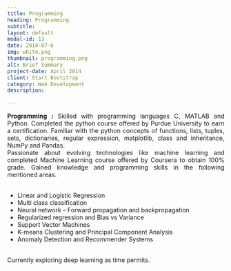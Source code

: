 ```yaml
---
title: Programming
heading: Programming
subtitle: 
layout: default
modal-id: 13
date: 2014-07-6
img: white.png
thumbnail: programming.png
alt: Brief Summary
project-date: April 2014
client: Start Bootstrap
category: Web Development
description:

---
```


<div style="text-align: justify">

<b>Programming :</b>  Skilled with programming languages C, MATLAB and Python. Completed the python course offered by Purdue University to earn a certification. Familiar with the python concepts of functions, lists, tuples, sets, dictionaries, regular expression, matplotlib, class and inheritance, NumPy and Pandas. 
<br>
Passionate about evolving technologies like machine learning and completed Machine Learning course offered by Coursera to obtain 100% grade. Gained knowledge and programming skills in the following mentioned areas.
<br>
<br>
 <ul>
  <li>Linear and Logistic Regression</li>
  <li>Multi class classification</li>
  <li>Neural network – Forward propagation and backpropagation</li>
  <li>Regularized regression and Bias vs Variance</li>
  <li>Support Vector Machines</li>
  <li>K-means Clustering and Principal Component Analysis</li>
  <li>Anomaly Detection and Recommender Systems</li>
</ul> 
<br>
Currently exploring deep learning as time permits.
</div>
